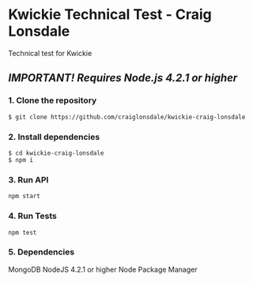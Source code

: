# Kwickie Technical Test - Craig Lonsdale
Technical test for Kwickie

## _IMPORTANT! Requires Node.js 4.2.1 or higher_

### 1. Clone the repository

```
$ git clone https://github.com/craiglonsdale/kwickie-craig-lonsdale
```

### 2. Install dependencies

```
$ cd kwickie-craig-lonsdale
$ npm i
```

### 3. Run API

```
npm start
```

### 4. Run Tests

```
npm test
```

### 5. Dependencies

MongoDB
NodeJS 4.2.1 or higher
Node Package Manager

